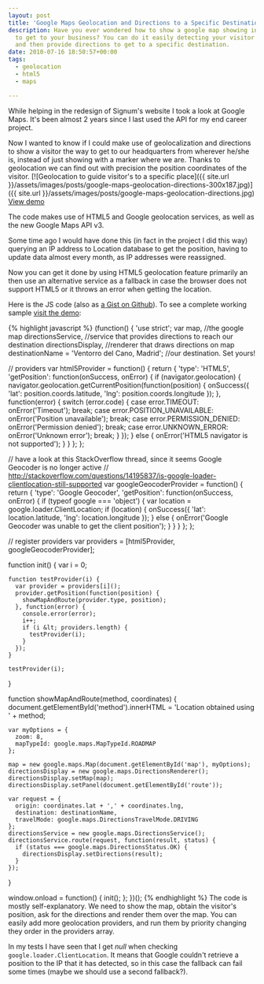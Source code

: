 ```yaml
---
layout: post
title: 'Google Maps Geolocation and Directions to a Specific Destination'
description: Have you ever wondered how to show a google map showing instructions on how
  to get to your business? You can do it easily detecting your visitor's position
  and then provide directions to get to a specific destination.
date: 2010-07-16 18:50:57+00:00
tags:
  - geolocation
  - html5
  - maps

---
```


While helping in the redesign of Signum's website I took a look at Google Maps. It's been almost 2 years since I last used the API for my end career project.

Now I wanted to know if I could make use of geolocalization and directions to show a visitor the way to get to our headquarters from wherever he/she is, instead of just showing with a marker where we are. Thanks to geolocation we can find out with precision the position coordinates of the visitor.
[![Geolocation to guide visitor's to a specific place]({{ site.url }}/assets/images/posts/google-maps-geolocation-directions-300x187.jpg)]({{ site.url }}/assets/images/posts/google-maps-geolocation-directions.jpg)
[View demo](/demos/geoposition)

The code makes use of HTML5 and Google geolocation services, as well as the new Google Maps API v3.

Some time ago I would have done this (in fact in the project I did this way) querying an IP address to Location database to get the position, having to update data almost every month, as IP addresses were reassigned.

Now you can get it done by using HTML5 geolocation feature primarily an then use an alternative service as a fallback in case the browser does not support HTML5 or it throws an error when getting the location.

Here is the JS code (also as [a Gist on Github](https://gist.github.com/4587682)). To see a complete working sample [visit the demo](/demos/geoposition):

{% highlight javascript %}
(function() {
  'use strict';
  var map, //the google map
  directionsService, //service that provides directions to reach our destination
  directionsDisplay, //renderer that draws directions on map
  destinationName = 'Ventorro del Cano, Madrid'; //our destination. Set yours!

  // providers
  var html5Provider = function() {
    return {
      'type': 'HTML5',
      'getPosition': function(onSuccess, onError) {
        if (navigator.geolocation) {
          navigator.geolocation.getCurrentPosition(function(position) {
            onSuccess({
              'lat': position.coords.latitude,
              'lng': position.coords.longitude
            });
          }, function(error) {
            switch (error.code) {
              case error.TIMEOUT:
                onError('Timeout');
                break;
              case error.POSITION_UNAVAILABLE:
                onError('Position unavailable');
                break;
              case error.PERMISSION_DENIED:
                onError('Permission denied');
                break;
              case error.UNKNOWN_ERROR:
                onError('Unknown error');
                break;
            }
          });
        } else {
          onError('HTML5 navigator is not supported');
        }
      }
    };
  };

  // have a look at this StackOverflow thread, since it seems Google Geocoder is no longer active
  // http://stackoverflow.com/questions/14195837/is-google-loader-clientlocation-still-supported
  var googleGeocoderProvider = function() {
    return {
      'type': 'Google Geocoder',
      'getPosition': function(onSuccess, onError) {
        if (typeof google === 'object') {
          var location = google.loader.ClientLocation;
          if (location) {
            onSuccess({
              'lat': location.latitude,
              'lng': location.longitude
            });
          } else {
            onError('Google Geocoder was unable to get the client position');
          }
        }
      }
    };
  };

  // register providers
  var providers = [html5Provider, googleGeocoderProvider];

  function init() {
    var i = 0;

    function testProvider(i) {
      var provider = providers[i]();
      provider.getPosition(function(position) {
        showMapAndRoute(provider.type, position);
      }, function(error) {
        console.error(error);
        i++;
        if (i &lt; providers.length) {
          testProvider(i);
        }
      });
    }

    testProvider(i);
  }

  function showMapAndRoute(method, coordinates) {
    document.getElementById('method').innerHTML = 'Location obtained using ' + method;

    var myOptions = {
      zoom: 8,
      mapTypeId: google.maps.MapTypeId.ROADMAP
    };

    map = new google.maps.Map(document.getElementById('map'), myOptions);
    directionsDisplay = new google.maps.DirectionsRenderer();
    directionsDisplay.setMap(map);
    directionsDisplay.setPanel(document.getElementById('route'));

    var request = {
      origin: coordinates.lat + ',' + coordinates.lng,
      destination: destinationName,
      travelMode: google.maps.DirectionsTravelMode.DRIVING
    };
    directionsService = new google.maps.DirectionsService();
    directionsService.route(request, function(result, status) {
      if (status === google.maps.DirectionsStatus.OK) {
        directionsDisplay.setDirections(result);
      }
    });
  }

  window.onload = function() {
    init();
  };
})();
{% endhighlight %}
The code is mostly self-explanatory. We need to show the map, obtain the visitor's position, ask for the directions and render them over the map. You can easily add more geolocation providers, and run them by priority changing they order in the providers array.

In my tests I have seen that I get _null_ when checking `google.loader.ClientLocation`. It means that Google couldn't retrieve a position to the IP that it has detected, so in this case the fallback can fail some times (maybe we should use a second fallback?).
